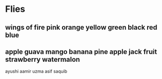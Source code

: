 # Flies
wings of fire
pink
orange
yellow
green
black
red
blue
----------
apple
guava
mango
banana
pine apple
jack fruit
strawberry
watermalon
-----------------------------
ayushi
aamir
uzma
asif
saquib
